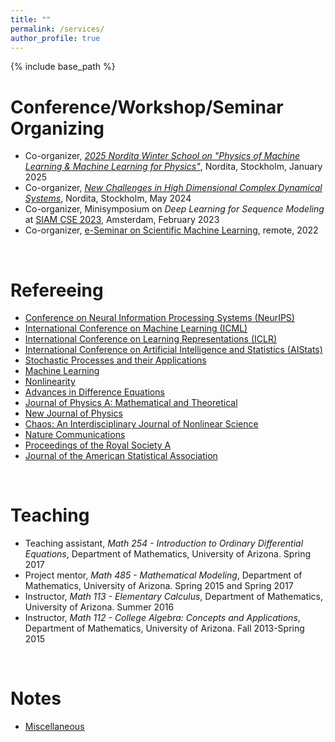 ```yaml
---
title: ""
permalink: /services/
author_profile: true
---
```


{% include base_path %}

<!-- {% for post in site.teaching reversed %}
  {% include archive-single.html %}
{% endfor %}
 -->

Conference/Workshop/Seminar Organizing
======
- Co-organizer, [*2025 Nordita Winter School on "Physics of Machine Learning & Machine Learning for Physics"*](https://indico.fysik.su.se/event/8856/), Nordita, Stockholm, January 2025
- Co-organizer, [*New Challenges in High Dimensional Complex Dynamical Systems*](https://indico.fysik.su.se/event/8139/page/617-week-2-new-challenges-in-high-dimensional-complex-dynamical-systems), Nordita, Stockholm, May 2024
- Co-organizer, Minisymposium on *Deep Learning for Sequence Modeling* at [SIAM CSE 2023](https://meetings.siam.org/sess/dsp_programsess.cfm?SESSIONCODE=75499), Amsterdam, February 2023 
- Co-organizer, [e-Seminar on Scientific Machine Learning](https://scientific-ml.org/), remote, 2022 
<br> 

Refereeing
======
- [Conference on Neural Information Processing Systems (NeurIPS)](https://nips.cc/Conferences/2021)
- [International Conference on Machine Learning (ICML)](https://icml.cc/)
- [International Conference on Learning Representations (ICLR)](https://iclr.cc/)
- [International Conference on Artificial Intelligence and Statistics (AIStats)](https://aistats.org/)
- [Stochastic Processes and their Applications](https://www.journals.elsevier.com/stochastic-processes-and-their-applications)
- [Machine Learning](https://shoelim.github.io/news/)
- [Nonlinearity](https://iopscience.iop.org/journal/0951-7715)
- [Advances in Difference Equations](https://advancesindifferenceequations.springeropen.com/)
- [Journal of Physics A: Mathematical and Theoretical](https://iopscience.iop.org/journal/1751-8121)
- [New Journal of Physics](https://iopscience.iop.org/journal/1367-2630)
- [Chaos: An Interdisciplinary Journal of Nonlinear Science](https://aip.scitation.org/journal/cha)
- [Nature Communications](https://www.nature.com/ncomms/)
- [Proceedings of the Royal Society A](https://royalsocietypublishing.org/journal/rspa)
- [Journal of the American Statistical Association](https://www.tandfonline.com/journals/uasa20)
<br> 

Teaching
======
- Teaching assistant, <i>Math 254 - Introduction to Ordinary Differential Equations</i>, Department of Mathematics, University of Arizona. Spring 2017
- Project mentor, <i>Math 485 - Mathematical Modeling</i>, Department of Mathematics, University of Arizona. Spring 2015 and Spring 2017
- Instructor, <i>Math 113 - Elementary Calculus</i>, Department of Mathematics, University of Arizona. Summer 2016
- Instructor, <i>Math 112 - College Algebra: Concepts and Applications</i>, Department of Mathematics, University of Arizona. Fall 2013-Spring 2015
<br> 

Notes
======
- [Miscellaneous](https://shoelim.github.io/notes) 
<br> 

